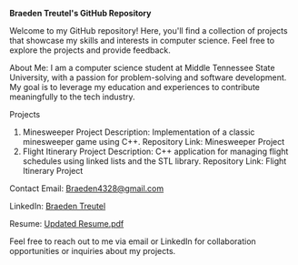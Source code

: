 __Braeden Treutel's GitHub Repository__

Welcome to my GitHub repository! Here, you'll find a collection of projects that showcase my skills and interests in computer science. Feel free to explore the projects and provide feedback.

About Me:
I am a computer science student at Middle Tennessee State University, with a passion for problem-solving and software development. My goal is to leverage my education and experiences to contribute meaningfully to the tech industry.

Projects
1. Minesweeper Project
Description: Implementation of a classic minesweeper game using C++.
Repository Link: Minesweeper Project
2. Flight Itinerary Project
Description: C++ application for managing flight schedules using linked lists and the STL library.
Repository Link: Flight Itinerary Project

Contact
Email: Braeden4328@gmail.com

LinkedIn: [Braeden Treutel](https://www.linkedin.com/in/braeden-treutel-b37542264/)

Resume: [Updated Resume.pdf](https://github.com/braeden512/braeden512/files/14625613/Updated.Resume.pdf)


Feel free to reach out to me via email or LinkedIn for collaboration opportunities or inquiries about my projects.

